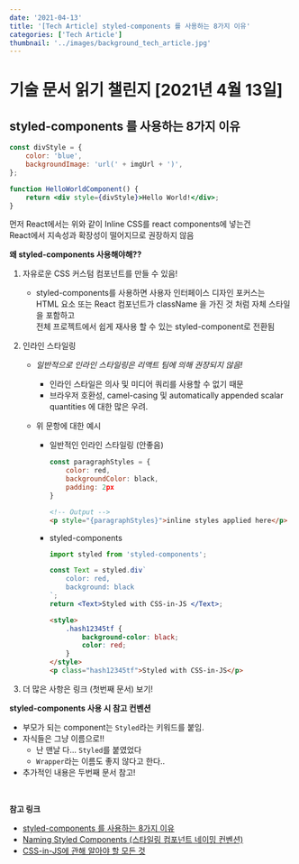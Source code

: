 ```yaml
---
date: '2021-04-13'
title: '[Tech Article] styled-components 를 사용하는 8가지 이유'
categories: ['Tech Article']
thumbnail: '../images/background_tech_article.jpg'
---
```


# 기술 문서 읽기 챌린지 [2021년 4월 13일]

## **styled-components 를 사용하는 8가지 이유**

```jsx
const divStyle = {
    color: 'blue',
    backgroundImage: 'url(' + imgUrl + ')',
};

function HelloWorldComponent() {
    return <div style={divStyle}>Hello World!</div>;
}
```

먼저 React에서는 위와 같이 Inline CSS를 react components에 넣는건  
React에서 지속성과 확장성이 떨어지므로 권장하지 않음

**왜 styled-components 사용해야해??**

1. 자유로운 CSS 커스텀 컴포넌트를 만들 수 있음!
    - styled-components를 사용하면 사용자 인터페이스 디자인 포커스는  
       HTML 요소 또는 React 컴포넌트가 className 을 가진 것 처럼 자체 스타일을 포함하고  
       전체 프로젝트에서 쉽게 재사용 할 수 있는 styled-component로 전환됨
2. 인라인 스타일링

    - _일반적으로 인라인 스타일링은 리액트 팀에 의해 권장되지 않음!_
        - 인라인 스타일은 의사 및 미디어 쿼리를 사용할 수 없기 때문
        - 브라우저 호환성, camel-casing 및 automatically appended scalar quantities 에 대한 많은 우려.
    - 위 문항에 대한 예시

        - 일반적인 인라인 스타일링 (안좋음)
            ```js
            const paragraphStyles = {
                color: red,
                backgroundColor: black,
                padding: 2px
            }
            ```
            ```html
            <!-- Output -->
            <p style="{paragraphStyles}">inline styles applied here</p>
            ```
        - styled-components

            ```jsx
            import styled from 'styled-components';

            const Text = styled.div`
                color: red,
                background: black
            `;
            return <Text>Styled with CSS-in-JS </Text>;
            ```

            ```html
            <style>
                .hash12345tf {
                    background-color: black;
                    color: red;
                }
            </style>
            <p class="hash12345tf">Styled with CSS-in-JS</p>
            ```

3. 더 많은 사항은 링크 (첫번째 문서) 보기!

**styled-components 사용 시 참고 컨벤션**

-   부모가 되는 component는 `Styled`라는 키워드를 붙임.
-   자식들은 그냥 이름으로!!
    -   난 맨날 다... `Styled`를 붙였었다
    -   `Wrapper`라는 이름도 좋지 않다고 한다..
-   추가적인 내용은 두번째 문서 참고!

<br/>

**참고 링크**

-   [styled-components 를 사용하는 8가지 이유](https://analogcoding.tistory.com/181)
-   [Naming Styled Components (스타일링 컴포넌트 네이밍 컨벤션)](https://itchallenger.tistory.com/m/159)
-   [CSS-in-JS에 관해 알아야 할 모든 것](https://d0gf00t.tistory.com/22)
